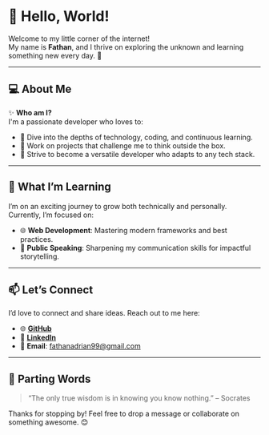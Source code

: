 # 👋 Hello, World!  

Welcome to my little corner of the internet!  
My name is **Fathan**, and I thrive on exploring the unknown and learning something new every day. 🌟  

---

## 💻 About Me  
✨ **Who am I?**  
I'm a passionate developer who loves to:  
- 🧠 Dive into the depths of technology, coding, and continuous learning.  
- 🚀 Work on projects that challenge me to think outside the box.  
- 🎯 Strive to become a versatile developer who adapts to any tech stack.  

---

## 🌱 What I’m Learning  
I’m on an exciting journey to grow both technically and personally. Currently, I’m focused on:  
- 🌐 **Web Development**: Mastering modern frameworks and best practices.  
- 🎤 **Public Speaking**: Sharpening my communication skills for impactful storytelling.  

---

## 📫 Let’s Connect  
I’d love to connect and share ideas. Reach out to me here:  
- 🌐 [**GitHub**](https://github.com/MasFana)  
- 💼 [**LinkedIn**](https://linkedin.com/in/adrianfathan)  
- 📧 **Email**: [fathanadrian99@gmail.com](mailto:fathanadrian99@gmail.com)  

---

## 🌟 Parting Words  
> “The only true wisdom is in knowing you know nothing.” – Socrates  

Thanks for stopping by! Feel free to drop a message or collaborate on something awesome. 😊  
